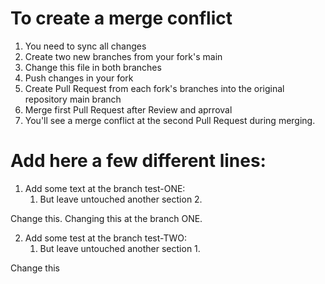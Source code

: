 # To create a merge conflict

1. You need to sync all changes
2. Create two new branches from your fork's main
3. Change this file in both branches
4. Push changes in your fork
5. Create Pull Request from each fork's branches into the original repository main branch
6. Merge first Pull Request after Review and aprroval
7. You'll see a merge conflict at the second Pull Request during merging.



# Add here a few different lines:

1. Add some text at the branch test-ONE:
   1. But leave untouched another section 2.

Change this. Changing this at the branch ONE.

2. Add some test at the branch test-TWO:
   1. But leave untouched another section 1.

Change this